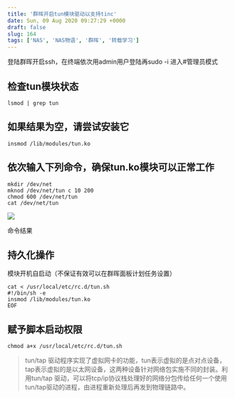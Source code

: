 ```yaml
---
title: '群晖开启tun模块驱动以支持tinc'
date: Sun, 09 Aug 2020 09:27:29 +0000
draft: false
slug: 164 
tags: ['NAS', 'NAS物语', '群晖', '转载学习']
---
```


登陆群晖开启ssh，在终端依次用admin用户登陆再sudo -i 进入#管理员模式

检查tun模块状态
---------

```
lsmod | grep tun
```

如果结果为空，请尝试安装它
-------------

```
insmod /lib/modules/tun.ko
```

依次输入下列命令，确保tun.ko模块可以正常工作
-------------------------

```
mkdir /dev/net
mknod /dev/net/tun c 10 200
chmod 600 /dev/net/tun
cat /dev/net/tun
```

![](https://gao4.top/wp-content/uploads/2020/08/IMG_20200808_202841-1024x466.jpg)

命令结果

持久化操作
-----

模块开机自启动（不保证有效可以在群晖面板计划任务设置）

```
cat < /usr/local/etc/rc.d/tun.sh
#!/bin/sh -e
insmod /lib/modules/tun.ko
EOF
```

赋予脚本启动权限
--------

```
chmod a+x /usr/local/etc/rc.d/tun.sh
```

> tun/tap 驱动程序实现了虚拟网卡的功能，tun表示虚拟的是点对点设备，tap表示虚拟的是以太网设备，这两种设备针对网络包实施不同的封装。利用tun/tap 驱动，可以将tcp/ip协议栈处理好的网络分包传给任何一个使用tun/tap驱动的进程，由进程重新处理后再发到物理链路中。